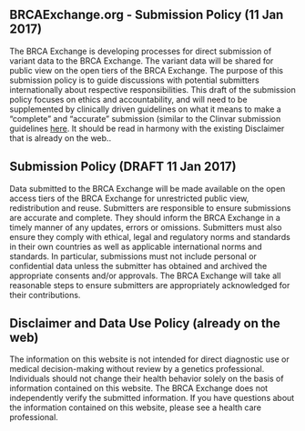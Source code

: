 ## BRCAExchange.org - Submission Policy (11 Jan 2017)

The BRCA Exchange is developing processes for direct submission of variant data to the BRCA Exchange. The variant data will be shared for public view on the open tiers of the BRCA Exchange. The purpose of this submission policy is to guide discussions with potential submitters internationally about respective responsibilities. This draft of the submission policy focuses on ethics and accountability, and will need to be supplemented by clinically driven guidelines on what it means to make a “complete” and “accurate” submission (similar to the Clinvar submission guidelines [here](https://clinicalgenome.org/data-sharing/data-submission-toolkit/policies-for-clinical-laboratory-submission-of-variants-to-clinvar/). It should be read in harmony with the existing Disclaimer that is already on the web..

## Submission Policy (DRAFT 11 Jan 2017)

Data submitted to the BRCA Exchange will be made available on the open access tiers of the BRCA Exchange for unrestricted public view, redistribution and reuse. Submitters are responsible to ensure submissions are accurate and complete. They should inform the BRCA Exchange in a timely manner of any updates, errors or omissions. Submitters must also ensure they comply with ethical, legal and regulatory norms and standards in their own countries as well as applicable international norms and standards. In particular, submissions must not include personal or confidential data unless the submitter has obtained and archived the appropriate consents and/or approvals. The BRCA Exchange will take all reasonable steps to ensure submitters are appropriately acknowledged for their contributions.

## Disclaimer and Data Use Policy (already on the web)

The information on this website is not intended for direct diagnostic use or medical decision-making without review by a genetics professional. Individuals should not change their health behavior solely on the basis of information contained on this website. The BRCA Exchange does not independently verify the submitted information. If you have questions about the information contained on this website, please see a health care professional.
